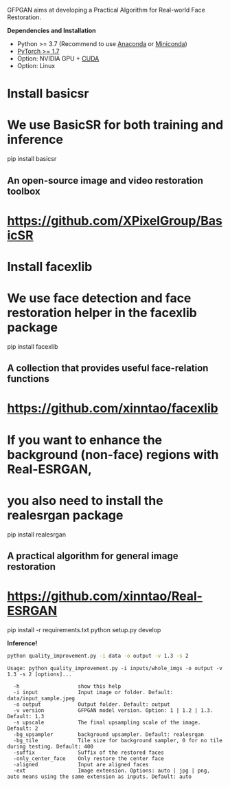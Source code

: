 
GFPGAN aims at developing a Practical Algorithm for Real-world Face Restoration.

**Dependencies and Installation**

- Python >= 3.7 (Recommend to use [Anaconda](https://www.anaconda.com/download/#linux) or [Miniconda](https://docs.conda.io/en/latest/miniconda.html))
- [PyTorch >= 1.7](https://pytorch.org/)
- Option: NVIDIA GPU + [CUDA](https://developer.nvidia.com/cuda-downloads)
- Option: Linux

# Install basicsr 
# We use BasicSR for both training and inference
pip install basicsr
## An open-source image and video restoration toolbox
# https://github.com/XPixelGroup/BasicSR 

# Install facexlib 
# We use face detection and face restoration helper in the facexlib package
pip install facexlib
## A collection that provides useful face-relation functions
# https://github.com/xinntao/facexlib 

# If you want to enhance the background (non-face) regions with Real-ESRGAN,
# you also need to install the realesrgan package
pip install realesrgan
## A practical algorithm for general image restoration
# https://github.com/xinntao/Real-ESRGAN 

pip install -r requirements.txt
python setup.py develop


**Inference!**

```bash
python quality_improvement.py -i data -o output -v 1.3 -s 2
```

```console
Usage: python quality_improvement.py -i inputs/whole_imgs -o output -v 1.3 -s 2 [options]...

  -h                   show this help
  -i input             Input image or folder. Default: data/input_sample.jpeg
  -o output            Output folder. Default: output
  -v version           GFPGAN model version. Option: 1 | 1.2 | 1.3. Default: 1.3
  -s upscale           The final upsampling scale of the image. Default: 2
  -bg_upsampler        background upsampler. Default: realesrgan
  -bg_tile             Tile size for background sampler, 0 for no tile during testing. Default: 400
  -suffix              Suffix of the restored faces
  -only_center_face    Only restore the center face
  -aligned             Input are aligned faces
  -ext                 Image extension. Options: auto | jpg | png, auto means using the same extension as inputs. Default: auto
```